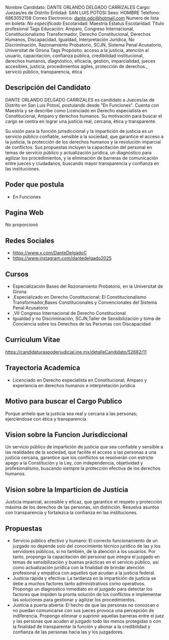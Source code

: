 Nombre Candidato: DANTE ORLANDO DELGADO CARRIZALES
Cargo: Juezas/es de Distrito
Entidad: SAN LUIS POTOSI
Sexo: HOMBRE
Telefono: 6863052158
Correo Electronico: dante.odc@hotmail.com
Numero de lista en boleta: *No especificado*
Escolaridad: Maestría
Estatus Escolaridad: Título profesional
Tags Educación: Amparo, Congreso Internacional, Constitucionalismo Transformador, Derecho Constitucional, Derechos Humanos, Discapacidad, Igualdad, Interpretación Jurídica, No Discriminación, Razonamiento Probatorio, SCJN, Sistema Penal Acusatorio, Universitat de Girona
Tags Propósito: acceso a la justicia, atención al usuario, capacitación, confianza pública, credibilidad institucional, derechos humanos, diagnóstico, eficacia, gestión, imparcialidad, jueces accesibles, justicia, procedimientos ágiles, protección de derechos., servicio público, transparencia, ética


## Descripción del Candidato 

DANTE ORLANDO DELGADO CARRIZALES es candidato a Jueces/as de Distrito en San Luis Potosí, postulando desde "En Funciones". Cuenta con Maestría y se describe como Licenciado en Derecho especialista en Constitucional, Amparo y derechos humanos. Su motivación para buscar el cargo se centra en lograr una justicia real, cercana, ética y transparente.

Su visión para la función jurisdiccional y la impartición de justicia es un servicio público confiable, sensible a la sociedad, que garantice el acceso a la justicia, la protección de los derechos humanos y la resolución imparcial de conflictos. Sus propuestas incluyen la capacitación del personal en temas de servicio público y actualización jurídica, un diagnóstico para agilizar los procedimientos, y la eliminación de barreras de comunicación entre jueces y ciudadanos, buscando mayor transparencia y confianza en las instituciones.


## Poder que postula

- En Funciones


## Pagina Web

No proporcionó


## Redes Sociales

- https://www.x.com/DanteDelgadoC
- https://www.instagram.com/dantedelgado2025


## Cursos

- Especialización Bases del Razonamiento Probatorio, en la Universitat de Girona
- ,Especializado en Derecho Constitucional: El Constitucionalismo Transformador,Bases Constitucionales y Convencionales del Sistema Penal Acusatorio
- ,VII Congreso Internacional de Derecho Constitucional
- Igualdad y no Discriminación, SCJN,Taller de Sensibilización y toma de Conciencia sobre los Derechos de las Personas con Discapacidad


## Curriculum Vitae

https://candidaturaspoderjudicial.ine.mx/detalleCandidato/52682/11


## Trayectoria Academica

- Licenciado en Derecho especialista en Constitucional, Amparo y experiencia en derechos humanos e interpretación jurídica


## Motivo para buscar el Cargo Publico

Porque anhelo que la justicia sea real y cercana a las personas; ejerciéndose con ética y transparencia.


## Vision sobre la Funcion Jurisdiccional

Un servicio público de impartición de justicia que sea confiable y sensible a las realidades de la sociedad, que facilite el acceso a las personas a una justicia cercana, garantice que los conflictos se resolverán con estricto apego a la Constitución y la Ley, con independencia, objetividad y profesionalismo, buscando siempre la protección efectiva de los derechos humanos.


## Vision sobre la Imparticion de Justicia

Justicia imparcial, accesible y eficaz, que garantice el respeto y protección máxima de los derechos de las personas, sin distinción. Resuelva asuntos con transparencia y fortalezca la confianza en las instituciones.


## Propuestas

- Servicio público efectivo y humano: El correcto funcionamiento de un juzgado no depende solo del conocimiento técnico jurídico de las y los servidores públicos, si no también, de la atención a los usuarios. Por tanto, propongo la capacitación del personal que integra el juzgado en temas de sensibilización y buenas prácticas en el servicio público, así como actualización jurídica con la finalidad de brindar atención profesional y empática con aquellos que acudan a la justicia federal.
- Justicia rápida y efectiva: La tardanza en la impartición de justicia se debe a muchos factores tanto administrativos como operativos. Propongo un diagnostico inmediato en el juzgado para detectar los factores que impiden la pronta solución de los conflictos e implementar las soluciones para gestionar y agilizar los procedimientos.
- Justicia a puerta abierta: El hecho de que las personas no conozcan o no puedan comunicarse con sus jueces provoca una percepción de indiferencia. Propongo eliminar o suprimir aquellas barreras entre el juez y las personas que acuden al juzgado  todo las menos protegidas o  con la finalidad de transparentar la función y abonar a la credibilidad y confianza de las personas hacia las y los juzgadores.

